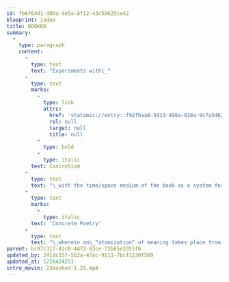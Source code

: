 ```yaml
---
id: fb6f64d1-d0ba-4e5a-8f12-43c59625ce42
blueprint: index
title: BOOKED
summary:
  -
    type: paragraph
    content:
      -
        type: text
        text: "Experiments with\_"
      -
        type: text
        marks:
          -
            type: link
            attrs:
              href: 'statamic://entry::f92fbaa8-5913-498a-918a-9c7a54622ea5'
              rel: null
              target: null
              title: null
          -
            type: bold
          -
            type: italic
        text: Concretism
      -
        type: text
        text: "\_with the time/space medium of the book as a system for experience, often called bookworks, from which content and meaning are derived from all its parts, actions, and experiences. For this to happen the whole book as a medium system must be considered in terms of principles of\_"
      -
        type: text
        marks:
          -
            type: italic
        text: 'Concrete Poetry'
      -
        type: text
        text: "\_wherein an\_“atomization” of meaning takes place from parts and wholes and their synthesis but is now supplemented by the user’s time-space experience.\_\_In that union of experience, the book object becomes truly a poetic object, which holistic experience naturally draws out a depth of awareness that is sourced both from the external relationship yet also an implicit sense of awareness of being one with the Spirit and all that it is experiencing. This union represents the essential values brought out by seeing relationships to the ever growing dynamic for interconnections based on the doctrine of shells that is ever unfolding and enfolding."
parent: bc97c317-41c8-4472-83ce-73b65e3355f6
updated_by: 241dc15f-5b2a-47ac-9111-7bcf1230f589
updated_at: 1726424251
intro_movie: 23booked-1.25.mp4
---
```

